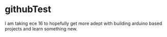 # githubTest
I am taking ece 16 to hopefully get more adept with building arduino based projects and learn something new. 
